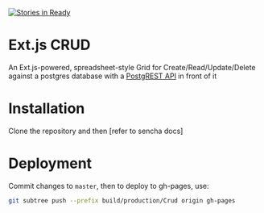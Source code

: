 [![Stories in Ready](https://badge.waffle.io/timwis/ext-postgrest-crud.png?label=ready&title=Ready)](https://waffle.io/timwis/ext-postgrest-crud)
# Ext.js CRUD
An Ext.js-powered, spreadsheet-style Grid for Create/Read/Update/Delete against a postgres database with a [PostgREST API](https://github.com/begriffs/postgrest) in front of it

# Installation
Clone the repository and then [refer to sencha docs]

# Deployment
Commit changes to `master`, then to deploy to gh-pages, use:
```bash
git subtree push --prefix build/production/Crud origin gh-pages
```